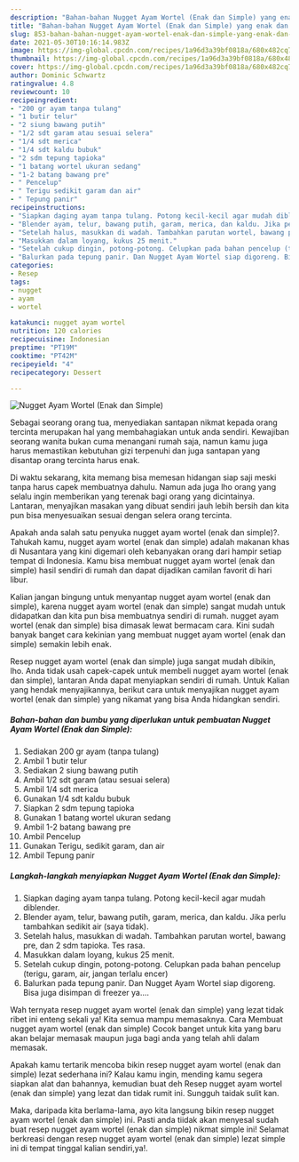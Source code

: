 ```yaml
---
description: "Bahan-bahan Nugget Ayam Wortel (Enak dan Simple) yang enak dan Mudah Dibuat"
title: "Bahan-bahan Nugget Ayam Wortel (Enak dan Simple) yang enak dan Mudah Dibuat"
slug: 853-bahan-bahan-nugget-ayam-wortel-enak-dan-simple-yang-enak-dan-mudah-dibuat
date: 2021-05-30T10:16:14.983Z
image: https://img-global.cpcdn.com/recipes/1a96d3a39bf0818a/680x482cq70/nugget-ayam-wortel-enak-dan-simple-foto-resep-utama.jpg
thumbnail: https://img-global.cpcdn.com/recipes/1a96d3a39bf0818a/680x482cq70/nugget-ayam-wortel-enak-dan-simple-foto-resep-utama.jpg
cover: https://img-global.cpcdn.com/recipes/1a96d3a39bf0818a/680x482cq70/nugget-ayam-wortel-enak-dan-simple-foto-resep-utama.jpg
author: Dominic Schwartz
ratingvalue: 4.8
reviewcount: 10
recipeingredient:
- "200 gr ayam tanpa tulang"
- "1 butir telur"
- "2 siung bawang putih"
- "1/2 sdt garam atau sesuai selera"
- "1/4 sdt merica"
- "1/4 sdt kaldu bubuk"
- "2 sdm tepung tapioka"
- "1 batang wortel ukuran sedang"
- "1-2 batang bawang pre"
- " Pencelup"
- " Terigu sedikit garam dan air"
- " Tepung panir"
recipeinstructions:
- "Siapkan daging ayam tanpa tulang. Potong kecil-kecil agar mudah diblender."
- "Blender ayam, telur, bawang putih, garam, merica, dan kaldu. Jika perlu tambahkan sedikit air (saya tidak)."
- "Setelah halus, masukkan di wadah. Tambahkan parutan wortel, bawang pre, dan 2 sdm tapioka. Tes rasa."
- "Masukkan dalam loyang, kukus 25 menit."
- "Setelah cukup dingin, potong-potong. Celupkan pada bahan pencelup (terigu, garam, air, jangan terlalu encer)"
- "Balurkan pada tepung panir. Dan Nugget Ayam Wortel siap digoreng. Bisa juga disimpan di freezer ya...."
categories:
- Resep
tags:
- nugget
- ayam
- wortel

katakunci: nugget ayam wortel 
nutrition: 120 calories
recipecuisine: Indonesian
preptime: "PT19M"
cooktime: "PT42M"
recipeyield: "4"
recipecategory: Dessert

---
```



![Nugget Ayam Wortel (Enak dan Simple)](https://img-global.cpcdn.com/recipes/1a96d3a39bf0818a/680x482cq70/nugget-ayam-wortel-enak-dan-simple-foto-resep-utama.jpg)

Sebagai seorang orang tua, menyediakan santapan nikmat kepada orang tercinta merupakan hal yang membahagiakan untuk anda sendiri. Kewajiban seorang  wanita bukan cuma menangani rumah saja, namun kamu juga harus memastikan kebutuhan gizi terpenuhi dan juga santapan yang disantap orang tercinta harus enak.

Di waktu  sekarang, kita memang bisa memesan hidangan siap saji meski tanpa harus capek membuatnya dahulu. Namun ada juga lho orang yang selalu ingin memberikan yang terenak bagi orang yang dicintainya. Lantaran, menyajikan masakan yang dibuat sendiri jauh lebih bersih dan kita pun bisa menyesuaikan sesuai dengan selera orang tercinta. 



Apakah anda salah satu penyuka nugget ayam wortel (enak dan simple)?. Tahukah kamu, nugget ayam wortel (enak dan simple) adalah makanan khas di Nusantara yang kini digemari oleh kebanyakan orang dari hampir setiap tempat di Indonesia. Kamu bisa membuat nugget ayam wortel (enak dan simple) hasil sendiri di rumah dan dapat dijadikan camilan favorit di hari libur.

Kalian jangan bingung untuk menyantap nugget ayam wortel (enak dan simple), karena nugget ayam wortel (enak dan simple) sangat mudah untuk didapatkan dan kita pun bisa membuatnya sendiri di rumah. nugget ayam wortel (enak dan simple) bisa dimasak lewat bermacam cara. Kini sudah banyak banget cara kekinian yang membuat nugget ayam wortel (enak dan simple) semakin lebih enak.

Resep nugget ayam wortel (enak dan simple) juga sangat mudah dibikin, lho. Anda tidak usah capek-capek untuk membeli nugget ayam wortel (enak dan simple), lantaran Anda dapat menyiapkan sendiri di rumah. Untuk Kalian yang hendak menyajikannya, berikut cara untuk menyajikan nugget ayam wortel (enak dan simple) yang nikamat yang bisa Anda hidangkan sendiri.

<!--inarticleads1-->

##### Bahan-bahan dan bumbu yang diperlukan untuk pembuatan Nugget Ayam Wortel (Enak dan Simple):

1. Sediakan 200 gr ayam (tanpa tulang)
1. Ambil 1 butir telur
1. Sediakan 2 siung bawang putih
1. Ambil 1/2 sdt garam (atau sesuai selera)
1. Ambil 1/4 sdt merica
1. Gunakan 1/4 sdt kaldu bubuk
1. Siapkan 2 sdm tepung tapioka
1. Gunakan 1 batang wortel ukuran sedang
1. Ambil 1-2 batang bawang pre
1. Ambil  Pencelup
1. Gunakan  Terigu, sedikit garam, dan air
1. Ambil  Tepung panir




<!--inarticleads2-->

##### Langkah-langkah menyiapkan Nugget Ayam Wortel (Enak dan Simple):

1. Siapkan daging ayam tanpa tulang. Potong kecil-kecil agar mudah diblender.
1. Blender ayam, telur, bawang putih, garam, merica, dan kaldu. Jika perlu tambahkan sedikit air (saya tidak).
1. Setelah halus, masukkan di wadah. Tambahkan parutan wortel, bawang pre, dan 2 sdm tapioka. Tes rasa.
1. Masukkan dalam loyang, kukus 25 menit.
1. Setelah cukup dingin, potong-potong. Celupkan pada bahan pencelup (terigu, garam, air, jangan terlalu encer)
1. Balurkan pada tepung panir. Dan Nugget Ayam Wortel siap digoreng. Bisa juga disimpan di freezer ya....




Wah ternyata resep nugget ayam wortel (enak dan simple) yang lezat tidak ribet ini enteng sekali ya! Kita semua mampu memasaknya. Cara Membuat nugget ayam wortel (enak dan simple) Cocok banget untuk kita yang baru akan belajar memasak maupun juga bagi anda yang telah ahli dalam memasak.

Apakah kamu tertarik mencoba bikin resep nugget ayam wortel (enak dan simple) lezat sederhana ini? Kalau kamu ingin, mending kamu segera siapkan alat dan bahannya, kemudian buat deh Resep nugget ayam wortel (enak dan simple) yang lezat dan tidak rumit ini. Sungguh taidak sulit kan. 

Maka, daripada kita berlama-lama, ayo kita langsung bikin resep nugget ayam wortel (enak dan simple) ini. Pasti anda tiidak akan menyesal sudah buat resep nugget ayam wortel (enak dan simple) nikmat simple ini! Selamat berkreasi dengan resep nugget ayam wortel (enak dan simple) lezat simple ini di tempat tinggal kalian sendiri,ya!.

